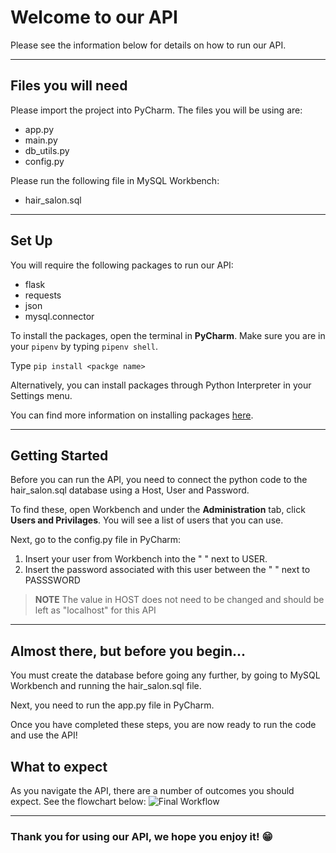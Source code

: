 # Welcome to our API

Please see the information below for details on how to run our API.

---

## Files you will need

Please import the project into PyCharm. The files you will be using are:
- app.py
- main.py
- db_utils.py
- config.py

Please run the following file in MySQL Workbench:
- hair_salon.sql

---

## Set Up

You will require the following packages to run our API:
- flask
- requests
- json
- mysql.connector

To install the packages, open the terminal in **PyCharm**. 
Make sure you are in your `pipenv` by typing `pipenv shell`.

Type `pip install <packge name>`

Alternatively, you can install packages through Python Interpreter in your Settings menu.

You can find more information on installing packages [here](https://packaging.python.org/en/latest/tutorials/installing-packages/).

---

## Getting Started

Before you can run the API, you need to connect the python code to the hair_salon.sql database using a Host, User and Password. 

To find these, open Workbench and under the **Administration** tab, click **Users and Privilages**. You will see a list of users that you can use. 

Next, go to the config.py file in PyCharm:
1. Insert your user from Workbench into the " " next to USER.
2. Insert the password associated with this user between the " " next to PASSSWORD

> **NOTE** The value in HOST does not need to be changed and should be left as "localhost" for this API

---

## Almost there, but before you begin...

You must create the database before going any further, by going to MySQL Workbench and running the hair_salon.sql file.

Next, you need to run the app.py file in PyCharm.

Once you have completed these steps, you are now ready to run the code and use the API!

## What to expect
As you navigate the API, there are a number of outcomes you should expect. See the flowchart below:
![Final Workflow](https://github.com/hvuvuzella/Group5-Software3/assets/145285143/8cd0f6f5-5ed4-4bcf-a068-5ba41b03fa18)

--- 
### Thank you for using our API, we hope you enjoy it! 😁